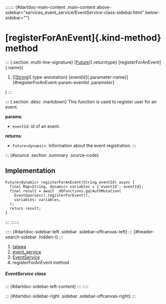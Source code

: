 ::::::: {#dartdoc-main-content .main-content above-sidebar="services_event_service/EventService-class-sidebar.html" below-sidebar=""}
<div>

# [registerForAnEvent]{.kind-method} method

</div>

::: {.section .multi-line-signature}
[[Future](https://api.flutter.dev/flutter/dart-core/Future-class.html)]{.returntype}
[registerForAnEvent]{.name}(

1.  [[[String](https://api.flutter.dev/flutter/dart-core/String-class.html)]{.type-annotation}
    [eventId]{.parameter-name}]{#registerForAnEvent-param-eventId
    .parameter}

)
:::

::: {.section .desc .markdown}
This function is used to register user for an event.

**params**:

-   `eventId`: id of an event.

**returns**:

-   `Future<dynamic>`: Information about the event registration.
:::

::: {#source .section .summary .source-code}
## Implementation

``` language-dart
Future<dynamic> registerForAnEvent(String eventId) async {
  final Map<String, dynamic> variables = {'eventId': eventId};
  final result = await _dbFunctions.gqlAuthMutation(
    EventQueries().registerForEvent(),
    variables: variables,
  );
  return result;
}
```
:::
:::::::

::::: {#dartdoc-sidebar-left .sidebar .sidebar-offcanvas-left}
::: {#header-search-sidebar .hidden-l}
:::

1.  [talawa](../../index.html)
2.  [event_service](../../services_event_service/)
3.  [EventService](../../services_event_service/EventService-class.html)
4.  registerForAnEvent method

##### EventService class

::: {#dartdoc-sidebar-left-content}
:::
:::::

::: {#dartdoc-sidebar-right .sidebar .sidebar-offcanvas-right}
:::
